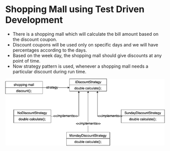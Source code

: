 # Shopping Mall using Test Driven Development

* There is a shopping mall which will calculate the bill amount based on the discount coupon.
* Discount coupons will be used only on specific days and we will have percentages according to the days.
* Based on the week day, the shopping mall should give discounts at any point of time.
* Now strategy pattern is used, whenever a shopping mall needs a particular discount during run time.

![](strategy-pattern.drawio.png)
